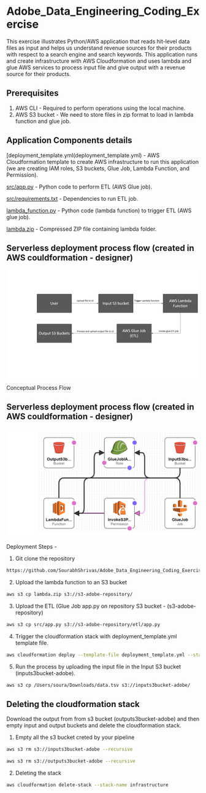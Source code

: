 # Adobe_Data_Engineering_Coding_Exercise

This exercise illustrates Python/AWS application that reads hit-level data files as input and helps us understand revenue sources for their products with respect to a search engine and search keywords. This application runs and create infrastructure with AWS Cloudformation and uses lambda and glue AWS services to process input file and give output with a revenue source for their products.

## Prerequisites

1. AWS CLI - Required to perform operations using the local machine.
2. AWS S3 bucket - We need to store files in zip format to load in lambda function and glue job.

## Application Components details

[deployment_template.yml(deployment_template.yml) - AWS Cloudformation template to create AWS infrastructure to run this application (we are creating IAM roles, S3 buckets, Glue Job, Lambda Function, and Permission).

[src/app.py](src/app.py) - Python code to perform ETL (AWS Glue job).

[src/requirements.txt](src/requirements.txt) - Dependencies to run ETL job.

[lambda_function.py](lambda_function.py) - Python code (lambda function) to trigger ETL (AWS glue job).

[lambda.zip](lambda.zip) - Compressed ZIP file containing lambda folder.

## Serverless deployment process flow (created in AWS couldformation - designer)
![Conceptual-Process-Flow stages](Conceptual-Process-Flow.png)

Conceptual Process Flow
## Serverless deployment process flow (created in AWS couldformation - designer)
![Process stages](deployment-design-template.png)


Deployment Steps - 

1. Git clone the repository

```bash
https://github.com/SourabhShrivas/Adobe_Data_Engineering_Coding_Exercise
```

2. Upload the lambda function to an S3 bucket

```bash
aws s3 cp lambda.zip s3://s3-adobe-repository/
```

3. Upload the ETL (Glue Job app.py on repository S3 bucket - (s3-adobe-repository)

```bash
aws s3 cp src/app.py s3://s3-adobe-repository/etl/app.py
```

4. Trigger the cloudformation stack with deployment_template.yml template file.

```bash
aws cloudformation deploy --template-file deployment_template.yml --stack-name infrastructure --capabilities CAPABILITY_NAMED_IAM
```

5. Run the process by uploading the input file in the Input S3 bucket (inputs3bucket-adobe). 

```bash
aws s3 cp /Users/soura/Downloads/data.tsv s3://inputs3bucket-adobe/
```

## Deleting the cloudformation stack

Download the output from from s3 bucket (outputs3bucket-adobe) and then empty input and output buckets and delete the cloudformation stack.

1. Empty all the s3 bucket creted by your pipeline

```bash
aws s3 rm s3://inputs3bucket-adobe --recursive
```

```bash
aws s3 rm s3://outputs3bucket-adobe --recursive
```

2. Deleting the stack

```bash
aws cloudformation delete-stack --stack-name infrastructure
```
